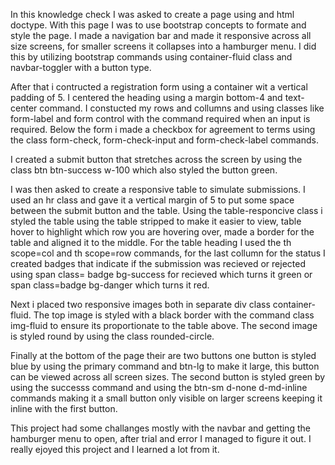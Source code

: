 In this knowledge check I was asked to create a page using and html doctype. With this page I was to use bootstrap concepts to formate and style the page.
I made a navigation bar and made it responsive across all size screens, for smaller screens it collapses into a hamburger menu.
I did this by utilizing bootstrap commands using container-fluid class and navbar-toggler with a button type.

After that i contructed a registration form using a container wit a vertical padding of 5. I centered the heading using a margin bottom-4 and text-center command.
I constucted my rows and collumns and using classes like form-label and form control with the command required when an input is required.
Below the form i made a checkbox for agreement to terms using the class form-check, form-check-input and form-check-label commands. 

I created a submit button that stretches across the screen by using the class btn btn-success w-100 which also styled the button green.

I was then asked to create a responsive table to simulate submissions.
I used an hr class and gave it a vertical margin of 5 to put some space between the submit button and the table.
Using the table-responcive class i styled the table using the table stripped to make it easier to view, table hover to highlight which row you are hovering over,
made a border for the table and aligned it to the middle.
For the table heading I used the th scope=col and th scope=row commands, for the last collumn for the status I created badges that
indicate if the submission was recieved or rejected using span class= badge bg-success for recieved which turns it green or span class=badge bg-danger which turns it red.

Next i placed two responsive images both in separate div class container-fluid. 
The top image is styled with a black border with the command class img-fluid to ensure its proportionate to the table above.
The second image is styled round by using the class rounded-circle.

Finally at the bottom of the page their are two buttons one button is styled blue by using the primary command and btn-lg to make it large,
this button can be viewed across all screen sizes.
The second button is styled green by using the successs command and using the btn-sm d-none d-md-inline commands making it a small button
only visible on larger screens keeping it inline with the first button.

This project had some challanges mostly with the navbar and getting the hamburger menu to open, after trial and error I managed to figure it out.
I really ejoyed this project and I learned a lot from it.
